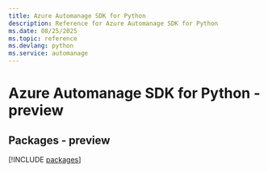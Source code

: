 ```yaml
---
title: Azure Automanage SDK for Python
description: Reference for Azure Automanage SDK for Python
ms.date: 08/25/2025
ms.topic: reference
ms.devlang: python
ms.service: automanage
---
```

# Azure Automanage SDK for Python - preview
## Packages - preview
[!INCLUDE [packages](automanage-index.md)]